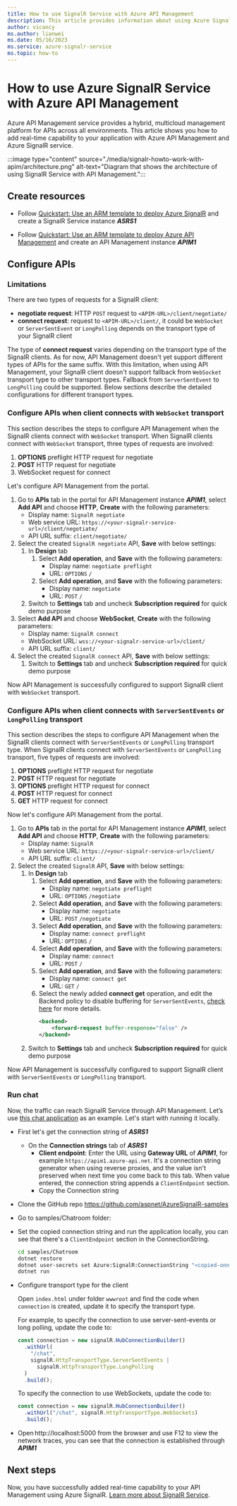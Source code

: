```yaml
---
title: How to use SignalR Service with Azure API Management
description: This article provides information about using Azure SignalR Service with Azure API Management.
author: vicancy
ms.author: lianwei
ms.date: 05/16/2023
ms.service: azure-signalr-service
ms.topic: how-to
---
```


# How to use Azure SignalR Service with Azure API Management

Azure API Management service provides a hybrid, multicloud management platform for APIs across all environments. This article shows you how to add real-time capability to your application with Azure API Management and Azure SignalR service.

:::image type="content" source="./media/signalr-howto-work-with-apim/architecture.png" alt-text="Diagram that shows the architecture of using SignalR Service with API Management.":::

## Create resources

- Follow [Quickstart: Use an ARM template to deploy Azure SignalR](./signalr-quickstart-azure-signalr-service-arm-template.md) and create a SignalR Service instance **_ASRS1_**

- Follow [Quickstart: Use an ARM template to deploy Azure API Management](../api-management/quickstart-arm-template.md) and create an API Management instance **_APIM1_**

## Configure APIs

### Limitations

There are two types of requests for a SignalR client:

- **negotiate request**: HTTP `POST` request to `<APIM-URL>/client/negotiate/`
- **connect request**: request to `<APIM-URL>/client/`, it could be `WebSocket` or `ServerSentEvent` or `LongPolling` depends on the transport type of your SignalR client

The type of **connect request** varies depending on the transport type of the SignalR clients. As for now, API Management doesn't yet support different types of APIs for the same suffix. With this limitation, when using API Management, your SignalR client doesn't support fallback from `WebSocket` transport type to other transport types. Fallback from `ServerSentEvent` to `LongPolling` could be supported. Below sections describe the detailed configurations for different transport types.

### Configure APIs when client connects with `WebSocket` transport

This section describes the steps to configure API Management when the SignalR clients connect with `WebSocket` transport. When SignalR clients connect with `WebSocket` transport, three types of requests are involved:

1. **OPTIONS** preflight HTTP request for negotiate
1. **POST** HTTP request for negotiate
1. WebSocket request for connect

Let's configure API Management from the portal.

1. Go to **APIs** tab in the portal for API Management instance **_APIM1_**, select **Add API** and choose **HTTP**, **Create** with the following parameters:
   - Display name: `SignalR negotiate`
   - Web service URL: `https://<your-signalr-service-url>/client/negotiate/`
   - API URL suffix: `client/negotiate/`
1. Select the created `SignalR negotiate` API, **Save** with below settings:
   1. In **Design** tab
      1. Select **Add operation**, and **Save** with the following parameters:
         - Display name: `negotiate preflight`
         - URL: `OPTIONS` `/`
      1. Select **Add operation**, and **Save** with the following parameters:
         - Display name: `negotiate`
         - URL: `POST` `/`
   1. Switch to **Settings** tab and uncheck **Subscription required** for quick demo purpose
1. Select **Add API** and choose **WebSocket**, **Create** with the following parameters:
   - Display name: `SignalR connect`
   - WebSocket URL: `wss://<your-signalr-service-url>/client/`
   - API URL suffix: `client/`
1. Select the created `SignalR connect` API, **Save** with below settings:
   1. Switch to **Settings** tab and uncheck **Subscription required** for quick demo purpose

Now API Management is successfully configured to support SignalR client with `WebSocket` transport.

### Configure APIs when client connects with `ServerSentEvents` or `LongPolling` transport

This section describes the steps to configure API Management when the SignalR clients connect with `ServerSentEvents` or `LongPolling` transport type. When SignalR clients connect with `ServerSentEvents` or `LongPolling` transport, five types of requests are involved:

1. **OPTIONS** preflight HTTP request for negotiate
1. **POST** HTTP request for negotiate
1. **OPTIONS** preflight HTTP request for connect
1. **POST** HTTP request for connect
1. **GET** HTTP request for connect

Now let's configure API Management from the portal.

1. Go to **APIs** tab in the portal for API Management instance **_APIM1_**, select **Add API** and choose **HTTP**, **Create** with the following parameters:
   - Display name: `SignalR`
   - Web service URL: `https://<your-signalr-service-url>/client/`
   - API URL suffix: `client/`
1. Select the created `SignalR` API, **Save** with below settings:
   1. In **Design** tab
      1. Select **Add operation**, and **Save** with the following parameters:
         - Display name: `negotiate preflight`
         - URL: `OPTIONS` `/negotiate`
      1. Select **Add operation**, and **Save** with the following parameters:
         - Display name: `negotiate`
         - URL: `POST` `/negotiate`
      1. Select **Add operation**, and **Save** with the following parameters:
         - Display name: `connect preflight`
         - URL: `OPTIONS` `/`
      1. Select **Add operation**, and **Save** with the following parameters:
         - Display name: `connect`
         - URL: `POST` `/`
      1. Select **Add operation**, and **Save** with the following parameters:
         - Display name: `connect get`
         - URL: `GET` `/`
      1. Select the newly added **connect get** operation, and edit the Backend policy to disable buffering for `ServerSentEvents`, [check here](../api-management/how-to-server-sent-events.md) for more details.
         ```xml
         <backend>
             <forward-request buffer-response="false" />
         </backend>
         ```
   1. Switch to **Settings** tab and uncheck **Subscription required** for quick demo purpose

Now API Management is successfully configured to support SignalR client with `ServerSentEvents` or `LongPolling` transport.

### Run chat

Now, the traffic can reach SignalR Service through API Management. Let’s use [this chat application](https://github.com/aspnet/AzureSignalR-samples/tree/main/samples/ChatRoom) as an example. Let's start with running it locally.

- First let's get the connection string of **_ASRS1_**

  - On the **Connection strings** tab of **_ASRS1_**
    - **Client endpoint**: Enter the URL using **Gateway URL** of **_APIM1_**, for example `https://apim1.azure-api.net`. It's a connection string generator when using reverse proxies, and the value isn't preserved when next time you come back to this tab. When value entered, the connection string appends a `ClientEndpoint` section.
    - Copy the Connection string

- Clone the GitHub repo https://github.com/aspnet/AzureSignalR-samples
- Go to samples/Chatroom folder:
- Set the copied connection string and run the application locally, you can see that there's a `ClientEndpoint` section in the ConnectionString.

  ```bash
  cd samples/Chatroom
  dotnet restore
  dotnet user-secrets set Azure:SignalR:ConnectionString "<copied-onnection-string-with-client-endpoint>"
  dotnet run
  ```

- Configure transport type for the client

  Open `index.html` under folder `wwwroot` and find the code when `connection` is created, update it to specify the transport type.

  For example, to specify the connection to use server-sent-events or long polling, update the code to:

  ```javascript
  const connection = new signalR.HubConnectionBuilder()
    .withUrl(
      "/chat",
      signalR.HttpTransportType.ServerSentEvents |
        signalR.HttpTransportType.LongPolling
    )
    .build();
  ```

  To specify the connection to use WebSockets, update the code to:

  ```javascript
  const connection = new signalR.HubConnectionBuilder()
    .withUrl("/chat", signalR.HttpTransportType.WebSockets)
    .build();
  ```

- Open http://localhost:5000 from the browser and use F12 to view the network traces, you can see that the connection is established through **_APIM1_**

## Next steps

Now, you have successfully added real-time capability to your API Management using Azure SignalR. [Learn more about SignalR Service](./signalr-overview.md).
